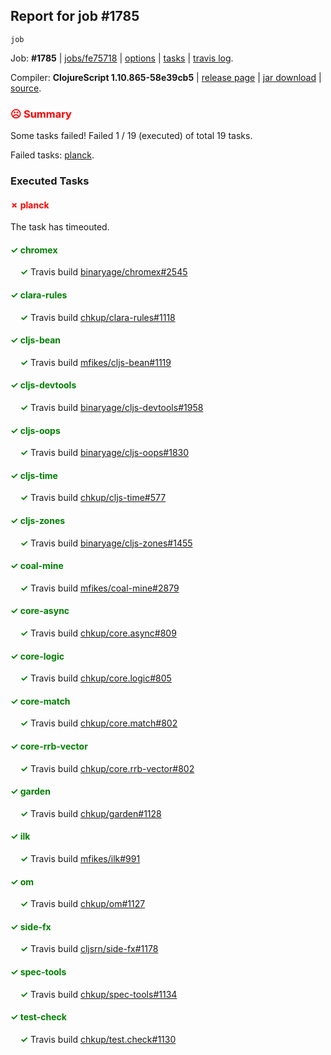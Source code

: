 ## Report for job #1785
```
job
```


Job: **#1785** | [jobs/fe75718](https://github.com/cljs-oss/canary/commit/fe7571843db89d99661765e7ba69b48bc125912f) | [options](options.edn) | [tasks](tasks.edn) | [travis log](https://travis-ci.org/cljs-oss/canary/builds/771780747).

Compiler: **ClojureScript 1.10.865-58e39cb5** | [release page](https://github.com/cljs-oss/canary/releases/tag/r1.10.865-58e39cb5) | [jar download](https://github.com/cljs-oss/canary/releases/download/r1.10.865-58e39cb5/clojurescript-1.10.865-58e39cb5.jar) | [source](https://github.com/clojure/clojurescript/commit/58e39cb5f672ce7419955285bd78a71d4cbf595b).

### <b style='color:red'>☹ Summary</b>

Some tasks failed! Failed 1 / 19 (executed) of total 19 tasks.

Failed tasks: [planck](#-planck).

### Executed Tasks

#### <b style='color:red'>&#x2717; planck</b>
The task has timeouted.

#### <b style='color:green'>&#x2713; chromex</b>
&nbsp;&nbsp;&nbsp;&nbsp;<b style='color:green'>&#x2713;</b> Travis build [binaryage/chromex#2545](https://travis-ci.org/binaryage/chromex/builds/771780989)<br>

#### <b style='color:green'>&#x2713; clara-rules</b>
&nbsp;&nbsp;&nbsp;&nbsp;<b style='color:green'>&#x2713;</b> Travis build [chkup/clara-rules#1118](https://travis-ci.org/chkup/clara-rules/builds/771780997)<br>

#### <b style='color:green'>&#x2713; cljs-bean</b>
&nbsp;&nbsp;&nbsp;&nbsp;<b style='color:green'>&#x2713;</b> Travis build [mfikes/cljs-bean#1119](https://travis-ci.org/mfikes/cljs-bean/builds/771780999)<br>

#### <b style='color:green'>&#x2713; cljs-devtools</b>
&nbsp;&nbsp;&nbsp;&nbsp;<b style='color:green'>&#x2713;</b> Travis build [binaryage/cljs-devtools#1958](https://travis-ci.org/binaryage/cljs-devtools/builds/771781001)<br>

#### <b style='color:green'>&#x2713; cljs-oops</b>
&nbsp;&nbsp;&nbsp;&nbsp;<b style='color:green'>&#x2713;</b> Travis build [binaryage/cljs-oops#1830](https://travis-ci.org/binaryage/cljs-oops/builds/771781009)<br>

#### <b style='color:green'>&#x2713; cljs-time</b>
&nbsp;&nbsp;&nbsp;&nbsp;<b style='color:green'>&#x2713;</b> Travis build [chkup/cljs-time#577](https://travis-ci.org/chkup/cljs-time/builds/771781011)<br>

#### <b style='color:green'>&#x2713; cljs-zones</b>
&nbsp;&nbsp;&nbsp;&nbsp;<b style='color:green'>&#x2713;</b> Travis build [binaryage/cljs-zones#1455](https://travis-ci.org/binaryage/cljs-zones/builds/771781014)<br>

#### <b style='color:green'>&#x2713; coal-mine</b>
&nbsp;&nbsp;&nbsp;&nbsp;<b style='color:green'>&#x2713;</b> Travis build [mfikes/coal-mine#2879](https://travis-ci.org/mfikes/coal-mine/builds/771781016)<br>

#### <b style='color:green'>&#x2713; core-async</b>
&nbsp;&nbsp;&nbsp;&nbsp;<b style='color:green'>&#x2713;</b> Travis build [chkup/core.async#809](https://travis-ci.org/chkup/core.async/builds/771781022)<br>

#### <b style='color:green'>&#x2713; core-logic</b>
&nbsp;&nbsp;&nbsp;&nbsp;<b style='color:green'>&#x2713;</b> Travis build [chkup/core.logic#805](https://travis-ci.org/chkup/core.logic/builds/771781024)<br>

#### <b style='color:green'>&#x2713; core-match</b>
&nbsp;&nbsp;&nbsp;&nbsp;<b style='color:green'>&#x2713;</b> Travis build [chkup/core.match#802](https://travis-ci.org/chkup/core.match/builds/771781028)<br>

#### <b style='color:green'>&#x2713; core-rrb-vector</b>
&nbsp;&nbsp;&nbsp;&nbsp;<b style='color:green'>&#x2713;</b> Travis build [chkup/core.rrb-vector#802](https://travis-ci.org/chkup/core.rrb-vector/builds/771781030)<br>

#### <b style='color:green'>&#x2713; garden</b>
&nbsp;&nbsp;&nbsp;&nbsp;<b style='color:green'>&#x2713;</b> Travis build [chkup/garden#1128](https://travis-ci.org/chkup/garden/builds/771781032)<br>

#### <b style='color:green'>&#x2713; ilk</b>
&nbsp;&nbsp;&nbsp;&nbsp;<b style='color:green'>&#x2713;</b> Travis build [mfikes/ilk#991](https://travis-ci.org/mfikes/ilk/builds/771781044)<br>

#### <b style='color:green'>&#x2713; om</b>
&nbsp;&nbsp;&nbsp;&nbsp;<b style='color:green'>&#x2713;</b> Travis build [chkup/om#1127](https://travis-ci.org/chkup/om/builds/771781056)<br>

#### <b style='color:green'>&#x2713; side-fx</b>
&nbsp;&nbsp;&nbsp;&nbsp;<b style='color:green'>&#x2713;</b> Travis build [cljsrn/side-fx#1178](https://travis-ci.org/cljsrn/side-fx/builds/771781060)<br>

#### <b style='color:green'>&#x2713; spec-tools</b>
&nbsp;&nbsp;&nbsp;&nbsp;<b style='color:green'>&#x2713;</b> Travis build [chkup/spec-tools#1134](https://travis-ci.org/chkup/spec-tools/builds/771781039)<br>

#### <b style='color:green'>&#x2713; test-check</b>
&nbsp;&nbsp;&nbsp;&nbsp;<b style='color:green'>&#x2713;</b> Travis build [chkup/test.check#1130](https://travis-ci.org/chkup/test.check/builds/771781066)<br>